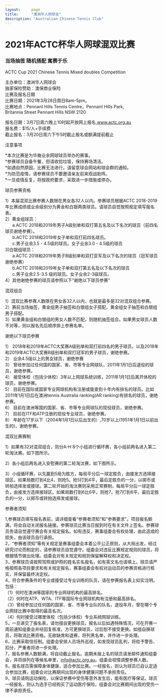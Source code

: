 ```yaml
---
layout:     page
title:      "澳洲华人网球会"
description: "Australian Chinese Tennis Club"
---
```


# 2021年ACTC杯华人网球混双比赛


<h3>当场抽签 随机搭配 寓赛于乐</h3>

ACTC Cup 2021 Chinese Tennis Mixed doubles Competition

主办单位：澳洲华人网球会<br>
独家保险赞助：澳保商业保险<br>
比赛及报名日期<br>
比赛日期：2021年3月28日周日8am-5pm。<br>
比赛地点：Pennant Hills Tennis Centre，Pennant Hills Park,<br>
Britannia Street Pennant Hills NSW 2120<br>

报名日期：3月7日周六晚上10时起开放网上报名,www.actc.org.au<br>
报名费：$15/人+手续费<br>
截止报名：3月20日周六下午5时截止报名或额满提前截止<br>

注意事项

*本次比赛是为华裔业余网球球员举办的赛事。<br>
*参赛球员自备午餐，但请收拾垃圾，保持赛场清洁。<br>
*如遇自然原因，比赛无法进行，请留意球会网站和球会群的通知。<br>
*为防范疫情，请参赛球员不要邀请亲友前来观战助阵。<br>
*一旦疫情反复，将按政府要求，采取进一步措施或停办。<br>

球员参赛资格

1）本届混双比赛参赛人数限在男女各32人以内。参赛球员根据ACTC 2018-2019年比赛成绩或业余级别分为黄金和白银两类球员。请球员自觉按照规定填写报名表。<br>
2）黄金组球员：<br>
&nbsp; &nbsp; &nbsp; a.ACTC 2018和2019年男子A级别单和双打第五名及以下名次的球员（前四名球员谢绝参赛）。<br>
&nbsp; &nbsp; &nbsp; b.ACTC 2018和2019年女子单和双打前四名球员。<br>
&nbsp; &nbsp; &nbsp; c.男子业余3.5 - 4.5级的球员。女子业余3.0 - 4.5级的球员<br>
3)白银组球员：<br>
&nbsp; &nbsp; &nbsp; a.ACTC 2018和2019年男子B级别单和双打亚军及以下名次的球员（冠军球员谢绝参赛）<br>
&nbsp; &nbsp; &nbsp; b.ACTC 2018和2019年女子单和双打第五名及以下名次的球员<br>
&nbsp; &nbsp; &nbsp; c.男子业余2.5-3.5 级的球员。女子业余2-3级球员。<br>
4）其他谢绝参赛的球员请参照以下“谢绝以下球员参赛”<br>

混双组合

1）混双比赛参赛人数限在男女各32人以内，也就是最多是32对混双组合参赛。<br>
2）赛前当场抽签，黄金组男子抽签和白银组女子搭配，黄金组女子抽签和白银组男子搭配。<br>
3）如果黄金组和白银组的男女人数不匹配，则随机抽签组合。如果男女球员人数不对等，则以报名先后顺序排上参赛名单。<br>

谢绝以下球员参赛

1） 2018年和2019年ACTC大奖赛A级别单和双打前四名的男子球员，以及2018年和2019年ACTC大奖赛B级别单和双打冠军的男子球员，谢绝参赛。<br>
2） 业余4.5级以上的男女球员，谢绝参赛<br>
3） 曾经参加过任何国的国家、省、市等专业网球队，2011年1月1日后退役的球员，谢绝参赛。<br>
4） 接受体校（包括少体校）3年以上网球系统训练，2011年1月1日后离开体校的球员，谢绝参赛。<br>
5） 目前在国际或国家专业网球机构有注册或能查到十年内有排名的球员。比如2011年1月1日后在澳洲tennis Australia ranking(AR ranking)有排名的球员，谢绝参赛。<br>
6） 目前在澳洲等国的国家、省、市等专业网球队的现役球员，谢绝参赛。<br>
7） 目前在ITF和ATP注册的现役专业球员，谢绝参赛。<br>
8） 年龄在17岁以下（2004年1月1日以后出生的）,70岁以上(1951年1月1日以前出生的)，谢绝参赛。<br>

混双比赛赛制

1）如果有32对混双组合，则分A-H 8个小组进行循环赛，各小组前两名进入第二轮淘汰赛。如下图所示。<br>

2）各小组后两名进入安慰赛的第二轮淘汰赛，如下图所示。<br>

3）小组循环赛，以先赢到5局为胜方，每局平分后一球定胜负，由接发方选择接球区。如果局数打到4比4，则抢5。抢5打到4平，最后定胜负的一分，以掷币或转拍选择发或接球。第二轮开始的淘汰赛则采用正常赛制，每局平分后一球定胜负，由接发方选择接球区。如果局数打到6比6平，则抢7。抢7打到6平，最后定胜负的一分，以掷币或转拍选择发或接球。<br>

参赛者须知

1,参赛球员填写报名表前，请详细查看“参赛者须知”和“参赛要求”。项目报名额满，将会自动关闭报名链接。参赛球员比赛当日报到时在有关文件上签名。参赛球员务请自觉遵守赛会有关规定报名。如有违反，赛事组委会有权处理，由此造成的损失，由该球员自行承担。<br>
2，“参赛者须知”等有关规定是赛事组委会本着公平公正原则，从大局出发，经过研究讨论而制定的，请参赛球员自觉遵守。组委会对违反比赛规定规则的球员，将根据情节做出处理。组委会对有关规定和规则保留解释权和决定权。<br>
3，参赛球员请按照驾照或护照的姓名实名报名，如有英文名也请填上。球员请严格按照各项目要求和有关规定报名，赛事组委会有权对运动员的参赛资格进行核实，并保留最终决定权。<br>
4，符合参赛条件的专业或接受过专业训练的队员，请在参赛报名表上如实注明。包括：<br>
（1）何时在澳洲等国家的专业网球机构的最高排名。<br>
（2）何时在ATP、WTA、ITF等国际专业网球机构有注册和最高排名。<br>
（3）曾经参加过任何国的国家、省、市等专业队的队名，退役年月，曾在哪个专业网球比赛中取得的最高名次。<br>
（4）何时接受过哪里体校（包括少体校）专业系统网球训练。<br>
5，一旦递交了报名表，请勿擅自更换球员。报名以后如遇特殊情况，可在开赛一周前通知组委会并经回复核准，方可更换球员，过后恕不接受更换。如擅自换球员，将取消比赛资格。无故缺席和退赛，将列黑名单，并作进一步处理。<br>
6，比赛采取信任制。组委会安排人员场外巡视，如发现球员乱判，将给予警告、扣分，严重者将进一步处理。<br>
7，报名参赛人数额满，将自动截止报名。逾期未报上名的球员请发邮件通知组委会，并将排列在等候名单里，info@actc.org.au。组委会视情调整参赛人数。<br>
8，报名球员需保障身体健康，适合参加比赛。一经报名，则认为球员已自认定适合参加比赛，组委会对比赛期间出现的身体健康问题不承担责任。<br>
9，球员请购运动保险，以保证参赛中受伤等意外发生后，能有医疗等保证。球员一经报名，则认为选手已经购买了运动医疗保险，组委会对比赛期间出现的受伤一律不承担责任。<br>
